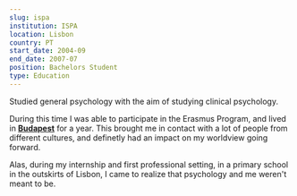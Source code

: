 ```yaml
---
slug: ispa
institution: ISPA 
location: Lisbon
country: PT
start_date: 2004-09
end_date: 2007-07
position: Bachelors Student
type: Education
---
```


Studied general psychology with the aim of studying clinical psychology.

During this time I was able to participate in the Erasmus Program, and lived in **[Budapest](https://en.wikipedia.org/wiki/Budapest)** for a year.
This brought me in contact with a lot of people from different cultures, and definetly had an impact on my worldview going forward.

Alas, during my internship and first professional setting, in a primary school in the outskirts of Lisbon, I came to realize that psychology and me weren't meant to be.
